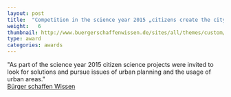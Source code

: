 ```yaml
---
layout: post
title:  "Competition in the science year 2015 „citizens create the city of tomorrow“"
weight:   6
thumbnail: http://www.buergerschaffenwissen.de/sites/all/themes/custom/wid/logo.png
type: award
categories: awards
---
```

"As part of the science year 2015 citizen science projects were invited to look for solutions and pursue issues of urban planning and the usage of urban areas."
<br><a href="http://www.buergerschaffenwissen.de/mitmachen/wj-wettbewerb">Bürger schaffen Wissen</a>
